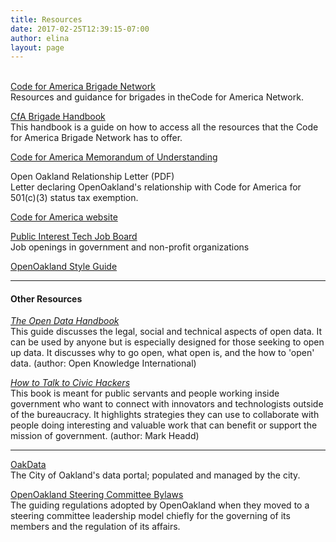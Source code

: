 ```yaml
---
title: Resources
date: 2017-02-25T12:39:15-07:00
author: elina
layout: page
---
```


<a href="https://brigade.codeforamerica.org/brigade/" target="_blank" rel="noopener noreferrer"><br /> Code for America Brigade Network</a>  
Resources and guidance for brigades in the<span style="font-weight: 400;">Code for America</span> Network.

[CfA Brigade Handbook](https://docs.google.com/document/d/16CL9TdmWV0hDY6c85PwtzUcu1VjeSeiDFD2CbtLKf7s/edit?usp=sharing)  
<span style="font-weight: 400;">This handbook is a guide on how to access all the resources that the Code for America Brigade Network has to offer. </span>

<a href="https://docs.google.com/document/d/1TtEWZ1-XY3WHJ9dU4KaMIjDx7wcFGw3lbM8O8iUt2Sw/" target="_blank" rel="noopener noreferrer">Code for America Memorandum of Understanding</a>

<!-- AL removed link -->

Open Oakland Relationship Letter (PDF)  
Letter declaring OpenOakland's relationship with Code for America for 501(c)(3) status tax exemption.

[Code for America website](https://www.codeforamerica.org)

[Public Interest Tech Job Board](https://jobs.codeforamerica.org)  
Job openings in government and non-profit organizations

[OpenOakland Style Guide](https://docs.google.com/document/d/1SvhwrQcu4mNMS05zE4AIXA8zsc7qpUeWVA9GvgiZaHo/edit#heading=h.dzo2keok5z7)

---

#### Other Resources

[_The Open Data Handbook_](http://opendatahandbook.org)<br />
This guide discusses the legal, social and technical aspects of open data. It can be used by anyone but is especially designed for those seeking to open up data. It discusses why to go open, what open is, and the how to 'open' data. (author: Open Knowledge International)

<p id="how-to-talk-to-civic-hackers">
  <em><a href="https://www.gitbook.com/book/mheadd/how-to-talk-to-civic-hackers/details">How to Talk to Civic Hackers</a> </em><br /> This book is meant for public servants and people working inside government who want to connect with innovators and technologists outside of the bureaucracy. It highlights strategies they can use to collaborate with people doing interesting and valuable work that can benefit or support the mission of government. (author: Mark Headd)
</p>

---

<!-- AL removed link to PRR resources -->

<a href="http://data.oaklandnet.com/" target="_blank" rel="noopener noreferrer">OakData<br /> </a>The City of Oakland's data portal; populated and managed by the city.

<a href="https://docs.google.com/document/d/1QR-fr1WnmXkZoVNmWnZ9drzfmaZoPkodEOx-PkExt94/" target="_blank" rel="noopener noreferrer"><span style="font-weight: 400;">OpenOakland Steering Committee Bylaws<br /> </span></a> The guiding regulations adopted by OpenOakland when they moved to a steering committee leadership model chiefly for the governing of its members and the regulation of its affairs.
